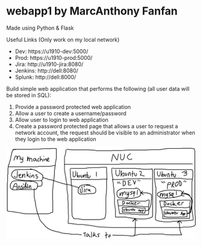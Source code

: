 # webapp1 by MarcAnthony Fanfan

Made using Python & Flask

Useful Links (Only work on my local network)

- Dev: https://u1910-dev:5000/
- Prod: https://u1910-prod:5000/
- Jira: http://u1910-jira:8080/
- Jenkins: http://dell:8080/
- Splunk: http://dell:8000/

Build simple web application that performs the following (all user data will be stored in SQL):
1. Provide a password protected web application
2. Allow a user to create a username/password
3. Allow user to login to web application
4. Create a password protected page that allows a user to request a network account, the request should be visible to an administrator when they login to the web application

![Badly Drawn Diagram](badly_drawn_diagram.png)
